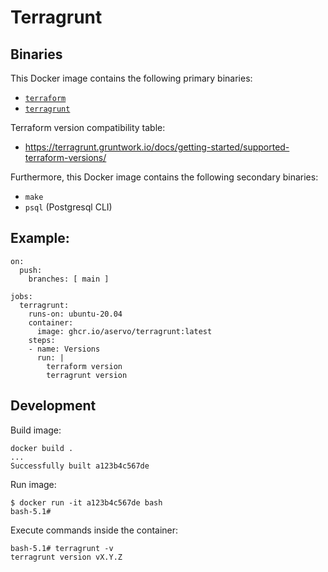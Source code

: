 Terragrunt
==========

## Binaries

This Docker image contains the following primary binaries:

* [`terraform`](https://github.com/hashicorp/terraform/releases)
* [`terragrunt`](https://github.com/gruntwork-io/terragrunt/releases)

Terraform version compatibility table:

* https://terragrunt.gruntwork.io/docs/getting-started/supported-terraform-versions/

Furthermore, this Docker image contains the following secondary binaries:

* `make`
* `psql` (Postgresql CLI)

## Example:

```
on:
  push:
    branches: [ main ]

jobs:
  terragrunt:
    runs-on: ubuntu-20.04
    container:
      image: ghcr.io/aservo/terragrunt:latest
    steps:
    - name: Versions
      run: | 
        terraform version
        terragrunt version
```

## Development

Build image:

```
docker build .
...
Successfully built a123b4c567de 
```

Run image:

```
$ docker run -it a123b4c567de bash
bash-5.1#
```

Execute commands inside the container:

```
bash-5.1# terragrunt -v
terragrunt version vX.Y.Z
```
